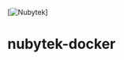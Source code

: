 [![Nubytek]([https://markdown.net.br/assets/img/shiprock.jpg](https://github.com/LatinCrack/nubytek-docker/blob/main/nubytek.jpg))]
# nubytek-docker
